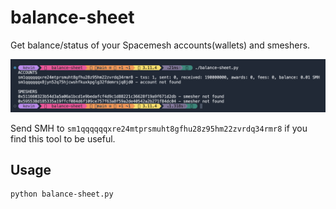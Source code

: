 # balance-sheet

Get balance/status of your Spacemesh accounts(wallets) and smeshers.

![balance-sheet screenshot](/screenshot1.png)

Send SMH to `sm1qqqqqqxre24mtprsmuht8gfhu28z95hm22zvrdq34rmr8` if you find this tool to be useful.

## Usage

```
python balance-sheet.py
```
